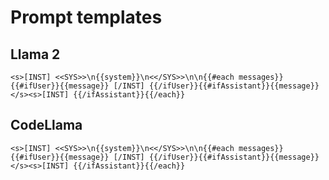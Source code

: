 # Prompt templates

## Llama 2

```env
<s>[INST] <<SYS>>\n{{system}}\n<</SYS>>\n\n{{#each messages}}{{#ifUser}}{{message}} [/INST] {{/ifUser}}{{#ifAssistant}}{{message}} </s><s>[INST] {{/ifAssistant}}{{/each}}
```

## CodeLlama

```env
<s>[INST] <<SYS>>\n{{system}}\n<</SYS>>\n\n{{#each messages}}{{#ifUser}}{{message}} [/INST] {{/ifUser}}{{#ifAssistant}}{{message}} </s><s>[INST] {{/ifAssistant}}{{/each}}
```
